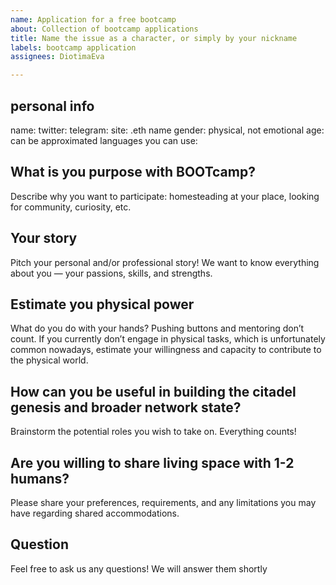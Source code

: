 ```yaml
---
name: Application for a free bootcamp
about: Collection of bootcamp applications
title: Name the issue as a character, or simply by your nickname
labels: bootcamp application
assignees: DiotimaEva

---
```


## personal info
name:
twitter:
telegram:
site: 
.eth name
gender: physical, not emotional
age: can be approximated
languages you can use: 

## What is you purpose with BOOTcamp?
Describe why you want to participate: homesteading at your place, looking for community, curiosity, etc.

## Your story
Pitch your personal and/or professional story! We want to know everything about you — your passions, skills, and strengths.

## Estimate you physical power
What do you do with your hands? Pushing buttons and mentoring don’t count. If you currently don’t engage in physical tasks, which is unfortunately common nowadays, estimate your willingness and capacity to contribute to the physical world.

## How can you be useful in building the citadel genesis and broader network state?
Brainstorm the potential roles you wish to take on. Everything counts!

## Are you willing to share living space with 1-2 humans?
Please share your preferences, requirements, and any limitations you may have regarding shared accommodations.

## Question
Feel free to ask us any questions! We will answer them shortly
